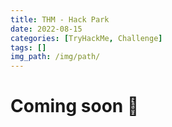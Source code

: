 ```yaml
---
title: THM - Hack Park
date: 2022-08-15
categories: [TryHackMe, Challenge]
tags: []
img_path: /img/path/
---
```


# Coming soon 🚧
